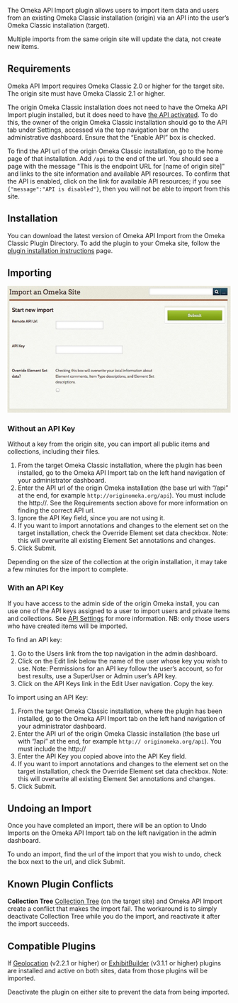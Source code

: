 The Omeka API Import plugin allows users to import item data and users from an existing Omeka Classic installation (origin) via an API into the user’s Omeka Classic installation (target). 

Multiple imports from the same origin site will update the data, not create new items.

Requirements 
---------------------------------------------------------------
Omeka API Import requires Omeka Classic 2.0 or higher for the target site. The origin site must have Omeka Classic 2.1 or higher.

The origin Omeka Classic installation does not need to have the Omeka API Import plugin installed, but it does need to have [the API activated](../Admin/Settings/API_Settings.md). To do this, the owner of the origin Omeka Classic installation should go to the API tab under Settings, accessed via the top navigation bar on the administrative dashboard. Ensure that the “Enable API” box is checked.

To find the API url of the origin Omeka Classic installation, go to the home page of that installation. Add `/api` to the end of the url. You should see a page with the message "This is the endpoint URL for [name of origin site]" and links to the site information and available API resources. To confirm that the API is enabled, click on the link for available API resources; if you see `{"message":"API is disabled"}`, then you will not be able to import from this site.

Installation 
---------------------------------------------------------------
You can download the latest version of Omeka API Import from the Omeka Classic Plugin Directory. To add the plugin to your Omeka site, follow the [plugin installation instructions](../Admin/Adding_and_Managing_Plugins.md) page.

Importing 
-----------------------------------------------------------

![Beginning page for the importer](../doc_files/plugin_images/OApiImport.jpg)

### Without an API Key 

Without a key from the origin site, you can import all public items and collections, including their files.

1.  From the target Omeka Classic installation, where the plugin has been installed, go to the Omeka API Import tab on the left hand navigation of your administrator dashboard.
2.  Enter the API url of the origin Omeka installation (the base url with “/api” at the end, for example `http://originomeka.org/api`). You must include the http://. See the Requirements section above for more information on finding the correct API url. 
3.  Ignore the API Key field, since you are not using it.
4.  If you want to import annotations and changes to the element set on the target installation, check the Override Element set data checkbox. Note: this will overwrite all existing Element Set annotations and changes.
5.  Click Submit.

Depending on the size of the collection at the origin installation, it may take a few minutes for the import to complete.

### With an API Key 

If you have access to the admin side of the origin Omeka install, you can use one of the API keys assigned to a user to import users and private items and collections. See [API Settings](../Admin/Settings/API_Settings.md) for more information. NB: only those users who have created items will be imported.

To find an API key:

1.  Go to the Users link from the top navigation in the admin dashboard.
2.  Click on the Edit link below the name of the user whose key you wish to use. Note: Permissions for an API key follow the user’s account, so for best results, use a SuperUser or Admin user’s API key.
3.  Click on the API Keys link in the Edit User navigation. Copy the key.

To import using an API Key:

1.  From the target Omeka Classic installation, where the plugin has been installed, go to the Omeka API Import tab on the left hand navigation of your administrator dashboard.
2.  Enter the API url of the origin Omeka Classic installation (the base url with “/api” at the end, for example `http:// originomeka.org/api`). You must include the http://
3.  Enter the API Key you copied above into the API Key field.
4.  If you want to import annotations and changes to the element set on the target installation, check the Override Element set data checkbox. Note: this will overwrite all existing Element Set annotations and changes.
5.  Click Submit.

Undoing an Import
---------------------------------------------------------------
Once you have completed an import, there will be an option to Undo Imports on the Omeka API Import tab on the left navigation in the admin dashboard.

To undo an import, find the url of the import that you wish to undo, check the box next to the url, and click Submit.

Known Plugin Conflicts
--------------------------------------------------------------
**Collection Tree**
[Collection Tree](CollectionTree.md) (on the target site) and Omeka API Import create a conflict that makes the import fail. The workaround is to simply deactivate Collection Tree while you do the import, and reactivate it after the import succeeds.

Compatible Plugins
-------------------------------------------------------

If [Geolocation](Geolocation.md) (v2.2.1 or higher) or [ExhibitBuilder](ExhibitBuilder.md) (v3.1.1 or higher) plugins are installed and active on both sites, data from those plugins will be imported.

Deactivate the plugin on either site to prevent the data from being imported.
